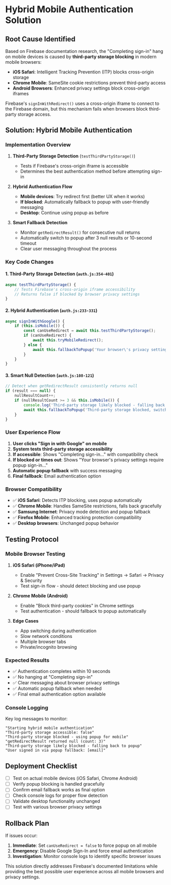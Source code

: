 # Hybrid Mobile Authentication Solution

## Root Cause Identified

Based on Firebase documentation research, the "Completing sign-in" hang on mobile devices is caused by **third-party storage blocking** in modern mobile browsers:

- **iOS Safari**: Intelligent Tracking Prevention (ITP) blocks cross-origin storage
- **Chrome Mobile**: SameSite cookie restrictions prevent third-party access
- **Android Browsers**: Enhanced privacy settings block cross-origin iframes

Firebase's `signInWithRedirect()` uses a cross-origin iframe to connect to the Firebase domain, but this mechanism fails when browsers block third-party storage access.

## Solution: Hybrid Mobile Authentication

### Implementation Overview

1. **Third-Party Storage Detection** (`testThirdPartyStorage()`)
   - Tests if Firebase's cross-origin iframe is accessible
   - Determines the best authentication method before attempting sign-in

2. **Hybrid Authentication Flow**
   - **Mobile devices**: Try redirect first (better UX when it works)
   - **If blocked**: Automatically fallback to popup with user-friendly messaging
   - **Desktop**: Continue using popup as before

3. **Smart Fallback Detection**
   - Monitor `getRedirectResult()` for consecutive null returns
   - Automatically switch to popup after 3 null results or 10-second timeout
   - Clear user messaging throughout the process

### Key Code Changes

#### 1. Third-Party Storage Detection (`auth.js:354-401`)
```javascript
async testThirdPartyStorage() {
    // Tests Firebase's cross-origin iframe accessibility
    // Returns false if blocked by browser privacy settings
}
```

#### 2. Hybrid Authentication (`auth.js:233-331`)
```javascript
async signInWithGoogle() {
    if (this.isMobile()) {
        const canUseRedirect = await this.testThirdPartyStorage();
        if (canUseRedirect) {
            await this.tryMobileRedirect();
        } else {
            await this.fallbackToPopup('Your browser\'s privacy settings require popup sign-in');
        }
    }
}
```

#### 3. Smart Null Detection (`auth.js:108-121`)
```javascript
// Detect when getRedirectResult consistently returns null
if (result === null) {
    nullResultCount++;
    if (nullResultCount >= 3 && this.isMobile()) {
        console.log('Third-party storage likely blocked - falling back to popup');
        await this.fallbackToPopup('Third-party storage blocked, switching to popup');
    }
}
```

### User Experience Flow

1. **User clicks "Sign in with Google" on mobile**
2. **System tests third-party storage accessibility**
3. **If accessible**: Shows "Completing sign-in..." with compatibility check
4. **If blocked or times out**: Shows "Your browser's privacy settings require popup sign-in..."
5. **Automatic popup fallback** with success messaging
6. **Final fallback**: Email authentication option

### Browser Compatibility

- ✅ **iOS Safari**: Detects ITP blocking, uses popup automatically
- ✅ **Chrome Mobile**: Handles SameSite restrictions, falls back gracefully
- ✅ **Samsung Internet**: Privacy mode detection and popup fallback
- ✅ **Firefox Mobile**: Enhanced tracking protection compatibility
- ✅ **Desktop browsers**: Unchanged popup behavior

## Testing Protocol

### Mobile Browser Testing

1. **iOS Safari (iPhone/iPad)**
   - Enable "Prevent Cross-Site Tracking" in Settings → Safari → Privacy & Security
   - Test sign-in flow - should detect blocking and use popup

2. **Chrome Mobile (Android)**
   - Enable "Block third-party cookies" in Chrome settings
   - Test authentication - should fallback to popup automatically

3. **Edge Cases**
   - App switching during authentication
   - Slow network conditions
   - Multiple browser tabs
   - Private/incognito browsing

### Expected Results

- ✅ Authentication completes within 10 seconds
- ✅ No hanging at "Completing sign-in"
- ✅ Clear messaging about browser privacy settings
- ✅ Automatic popup fallback when needed
- ✅ Final email authentication option available

### Console Logging

Key log messages to monitor:
```
"Starting hybrid mobile authentication"
"Third-party storage accessible: false"
"Third-party storage blocked - using popup for mobile"
"getRedirectResult returned null (count: 3)"
"Third-party storage likely blocked - falling back to popup"
"User signed in via popup fallback: [email]"
```

## Deployment Checklist

- [ ] Test on actual mobile devices (iOS Safari, Chrome Android)
- [ ] Verify popup blocking is handled gracefully
- [ ] Confirm email fallback works as final option
- [ ] Check console logs for proper flow detection
- [ ] Validate desktop functionality unchanged
- [ ] Test with various browser privacy settings

## Rollback Plan

If issues occur:
1. **Immediate**: Set `canUseRedirect = false` to force popup on all mobile
2. **Emergency**: Disable Google Sign-In and force email authentication
3. **Investigation**: Monitor console logs to identify specific browser issues

This solution directly addresses Firebase's documented limitations while providing the best possible user experience across all mobile browsers and privacy settings.